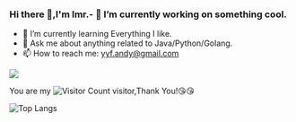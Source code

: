 ### Hi there 👋,I'm lmr.- 🔭 I’m currently working on something cool.
- 🌱 I’m currently learning Everything I like.
- 💬 Ask me about anything related to Java/Python/Golang.
- 📫 How to reach me: yyf.andy@gmail.com

![](https://github-readme-stats.vercel.app/api?username=yyf-ytt&show_icons=true&theme=transparent)

You are my ![Visitor Count](https://profile-counter.glitch.me/yyf-ytt/count.svg) visitor,Thank You!:kissing_heart::kissing_heart:

![Top Langs](https://github-readme-stats.vercel.app/api/top-langs/?username=yyf-ytt&layout=compact&theme=tokyonight)
